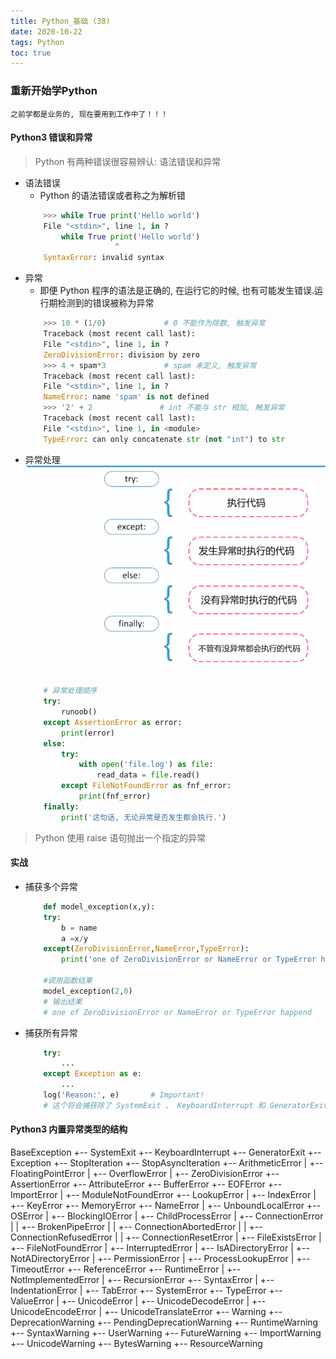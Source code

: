 ```yaml
---
title: Python_基础 (38)
date: 2020-10-22
tags: Python
toc: true
---
```


### 重新开始学Python
    之前学都是业务的, 现在要用到工作中了！！！

<!-- more -->

#### Python3 错误和异常
> Python 有两种错误很容易辨认: 语法错误和异常
- 语法错误
    * Python 的语法错误或者称之为解析错
    ```python
        >>> while True print('Hello world')
        File "<stdin>", line 1, in ?
            while True print('Hello world')
                        ^
        SyntaxError: invalid syntax
    ```
- 异常
    * 即便 Python 程序的语法是正确的, 在运行它的时候, 也有可能发生错误.运行期检测到的错误被称为异常
    ```python
        >>> 10 * (1/0)             # 0 不能作为除数, 触发异常
        Traceback (most recent call last):
        File "<stdin>", line 1, in ?
        ZeroDivisionError: division by zero
        >>> 4 + spam*3             # spam 未定义, 触发异常
        Traceback (most recent call last):
        File "<stdin>", line 1, in ?
        NameError: name 'spam' is not defined
        >>> '2' + 2               # int 不能与 str 相加, 触发异常
        Traceback (most recent call last):
        File "<stdin>", line 1, in <module>
        TypeError: can only concatenate str (not "int") to str
    ```
- 异常处理
    ![异常处理](/img/20201022_1.png)
    ```python
        # 异常处理顺序
        try:
            runoob()
        except AssertionError as error:
            print(error)
        else:
            try:
                with open('file.log') as file:
                    read_data = file.read()
            except FileNotFoundError as fnf_error:
                print(fnf_error)
        finally:
            print('这句话, 无论异常是否发生都会执行.')
    ```
> Python 使用 raise 语句抛出一个指定的异常

#### 实战
- 捕获多个异常
    ```python
        def model_exception(x,y):
        try:
            b = name
            a =x/y
        except(ZeroDivisionError,NameError,TypeError):
            print('one of ZeroDivisionError or NameError or TypeError happend')

        #调用函数结果
        model_exception(2,0)
        # 输出结果
        # one of ZeroDivisionError or NameError or TypeError happend
    ```
- 捕获所有异常
    ```python
        try:
            ...
        except Exception as e:
            ...
        log('Reason:', e)       # Important!
        # 这个将会捕获除了 SystemExit 、 KeyboardInterrupt 和 GeneratorExit 之外的所有异常. 如果你还想捕获这三个异常, 将 Exception 改成 BaseException 即可
    ```

#### Python3 内置异常类型的结构
BaseException
 +-- SystemExit
 +-- KeyboardInterrupt
 +-- GeneratorExit
 +-- Exception
      +-- StopIteration
      +-- StopAsyncIteration
      +-- ArithmeticError
      |    +-- FloatingPointError
      |    +-- OverflowError
      |    +-- ZeroDivisionError
      +-- AssertionError
      +-- AttributeError
      +-- BufferError
      +-- EOFError
      +-- ImportError
      |    +-- ModuleNotFoundError
      +-- LookupError
      |    +-- IndexError
      |    +-- KeyError
      +-- MemoryError
      +-- NameError
      |    +-- UnboundLocalError
      +-- OSError
      |    +-- BlockingIOError
      |    +-- ChildProcessError
      |    +-- ConnectionError
      |    |    +-- BrokenPipeError
      |    |    +-- ConnectionAbortedError
      |    |    +-- ConnectionRefusedError
      |    |    +-- ConnectionResetError
      |    +-- FileExistsError
      |    +-- FileNotFoundError
      |    +-- InterruptedError
      |    +-- IsADirectoryError
      |    +-- NotADirectoryError
      |    +-- PermissionError
      |    +-- ProcessLookupError
      |    +-- TimeoutError
      +-- ReferenceError
      +-- RuntimeError
      |    +-- NotImplementedError
      |    +-- RecursionError
      +-- SyntaxError
      |    +-- IndentationError
      |         +-- TabError
      +-- SystemError
      +-- TypeError
      +-- ValueError
      |    +-- UnicodeError
      |         +-- UnicodeDecodeError
      |         +-- UnicodeEncodeError
      |         +-- UnicodeTranslateError
      +-- Warning
           +-- DeprecationWarning
           +-- PendingDeprecationWarning
           +-- RuntimeWarning
           +-- SyntaxWarning
           +-- UserWarning
           +-- FutureWarning
           +-- ImportWarning
           +-- UnicodeWarning
           +-- BytesWarning
           +-- ResourceWarning
